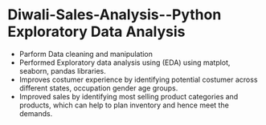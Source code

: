 # Diwali-Sales-Analysis--Python Exploratory Data Analysis
+ Parform Data cleaning and manipulation
+ Performed Exploratory data analysis using (EDA) using matplot, seaborn, pandas libraries.
+ Improves costumer experience by identifying potential costumer across different states, occupation gender age groups.
+ Improved sales by identifying most selling product categories and products, which can help to plan inventory and hence meet the demands.
